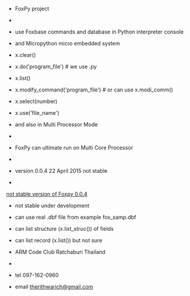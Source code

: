- FoxPy project
- 
- use Foxbase commands and database in Python interpreter console 
- and Micropython micro embedded system
- x.clear()
- x.do('program_file') # we use .py 
- x.list()
- x.modify_command('program_file') # or can use x.modi_comm()
- x.select(number)
- x.use('file_name')

- and also in Multi Processor Mode
- 
- FoxPy can ultimate run on Multi Core Processor
-
- version 0.0.4 22 April 2015 not stable
- 
[not stable version of Foxpy 0.0.4](https://lh3.googleusercontent.com/-uFVkEF8fmps/VTcqFgKIQRI/AAAAAAAAAKI/jUXzZMQSlZY/w346-h192/fox1.jpg 'FoxPy 0.0.4')
- not stable under development
- can use real .dbf file from example fox_samp.dbf
- can list structure (x.list_struc()) of fields
- can list record (x.list()) but not sure

- ARM Code Club Ratchaburi Thailand
- 
- tel 097-162-0960
- email therithwarich@gmail.com
